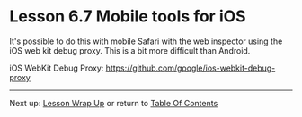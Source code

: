 # Lesson 6.7 Mobile tools for iOS

It's possible to do this with mobile Safari with the web inspector using the iOS web kit debug proxy. This is a bit more difficult than Android.

iOS WebKit Debug Proxy: https://github.com/google/ios-webkit-debug-proxy

- - -
Next up: [Lesson Wrap Up](ND024_Part2_Lesson06_08.md) or return to [Table Of Contents](./ND024_TableOfContents.md)
